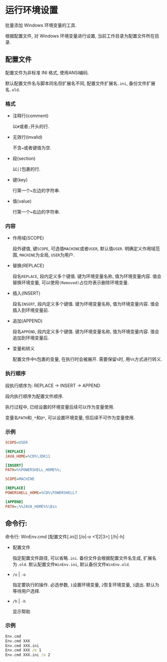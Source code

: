 # 运行环境设置

批量添加 Windows 环境变量的工具.

根据配置文件, 对 Windows 环境变量进行设置, 当前工作目录为配置文件所在目录.

## 配置文件

配置文件为非标准 INI 格式, 使用ANSI编码.

默认配置文件名与脚本同名但扩展名不同, 配置文件扩展名`.ini`, 备份文件扩展名`.old`.

### 格式

- 注释行(comment)

  以`#`或者`;`开头的行.

- 无效行(invalid)

  不含`=`或者键值为空.

- 段(section)

  以`[]`包裹的行.

- 键(key)

  行第一个`=`左边的字符串.

- 值(value)

  行第一个`=`右边的字符串.

### 内容

- 作用域(SCOPE)

  段外键值, 键`SCOPE`, 可选值`MACHINE`或者`USER`, 默认值`USER`. 明确定义作用域范围, `MACHINE`为全局, `USER`为用户.

- 替换(REPLACE)

  段名`REPLACE`, 段内定义多个键值. 键为环境变量名称, 值为环境变量内容. 值会替换环境变量, 可以使用`(Removed)`占位符表示删除环境变量.

- 插入(INSERT)

  段名`INSERT`, 段内定义多个键值. 键为环境变量名称, 值为环境变量内容. 值会插入到环境变量前.

- 追加(APPEND)

  段名`APPEND`, 段内定义多个键值. 键为环境变量名称, 值为环境变量内容. 值会追加到环境变量后.

- 变量和转义

  配置文件中`%`包裹的变量, 在执行时会被展开. 需要保留`%`时, 用`%%`方式进行转义.

### 执行顺序

段执行顺序为: REPLACE -> INSERT -> APPEND

段内执行顺序为配置文件顺序.

执行过程中, 已经设置的环境变量后续可以作为变量使用.

变量名`PATH`和`_*`和`@*`, 可以设置环境变量, 但后续不可作为变量使用.

### 示例

```ini
SCOPE=USER

[REPLACE]
JAVA_HOME=%CD%\JDK11

[INSERT]
PATH=%%POWERSHELL_HOME%%;
```

```ini
SCOPE=MACHINE

[REPLACE]
POWERSHELL_HOME=%CD%\POWERSHELL7

[APPEND]
PATH=;%%JAVA_HOME%%\Bin
```

## 命令行:

命令行: WinEnv.cmd [配置文件[.ini]] [/o|-o <1|2|3>] [/h|-h]

- 配置文件

  指定配置文件路径, 可以省略`.ini`. 备份文件会根据配置文件名生成, 扩展名为`.old`. 默认配置文件`WinEnv.ini`, 默认备份文件`WinEnv.old`.

- `/o` | `-o`

  指定要执行的操作. 必选参数, `1`设置环境变量, `2`恢复环境变量, `3`退出. 默认为等待用户选择.

- `/h` | `-h`

  显示帮助

### 示例

```bat
Env.cmd
Env.cmd XXX
Env.cmd XXX.ini
Env.cmd XXX /o 1
Env.cmd XXX.ini /o 2
```
